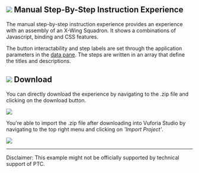 ## ![](https://placehold.it/16/5BB73B/ffffff?text=+) Manual Step-By-Step Instruction Experience
The manual step-by-step instruction experience provides an experience with an assembly of an X-Wing Squadron. It shows a combinations of Javascript, binding and CSS features.

The button interactability and step labels are set through the application parameters in the [data pane](http://support.ptc.com/help/vuforia/studio/en/index.html#page/Studio_Help_Center/AppAndDevicePropPanel.html). The steps are written in an array that define the titles and descriptions. 

## ![](https://placehold.it/16/5BB73B/ffffff?text=+) Download
You can directly download the experience by navigating to the .zip file and clicking on the download button.

![](https://i.gyazo.com/cdc99592b963604e1989c750c61175f1.gif)


You're able to import the .zip file after downloading into Vuforia Studio by navigating to the top right menu and clicking on *'Import Project'*.

![](https://i.gyazo.com/dd7bc15c94f593a3c0a0636481983dcc.gif)

---

Disclaimer: This example might not be officially supported by technical support of PTC.
